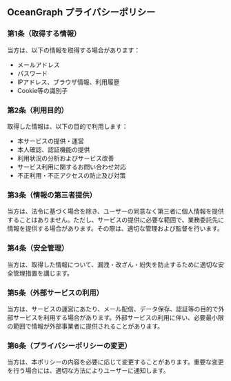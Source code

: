 ## OceanGraph プライバシーポリシー

### 第1条（取得する情報）

当方は、以下の情報を取得する場合があります：

- メールアドレス
- パスワード
- IPアドレス、ブラウザ情報、利用履歴
- Cookie等の識別子

### 第2条（利用目的）

取得した情報は、以下の目的で利用します：

- 本サービスの提供・運営
- 本人確認、認証機能の提供
- 利用状況の分析およびサービス改善
- サービス利用に関するお問い合わせ対応
- 不正利用・不正アクセスの防止及び対策

### 第3条（情報の第三者提供）

当方は、法令に基づく場合を除き、ユーザーの同意なく第三者に個人情報を提供することはありません。ただし、サービスの提供に必要な範囲で、業務委託先に情報を提供する場合があります。その際は、適切な管理および監督を行います。

### 第4条（安全管理）

当方は、取得した情報について、漏洩・改ざん・紛失を防止するために適切な安全管理措置を講じます。

### 第5条（外部サービスの利用）

当方は、サービスの運営にあたり、メール配信、データ保存、認証等の目的で外部サービスを利用する場合があります。外部サービスの利用に伴い、必要最小限の範囲で情報が外部事業者に提供されることがあります。

### 第6条（プライバシーポリシーの変更）

当方は、本ポリシーの内容を必要に応じて変更することがあります。重要な変更を行う場合には、適切な方法によりユーザーに通知します。
